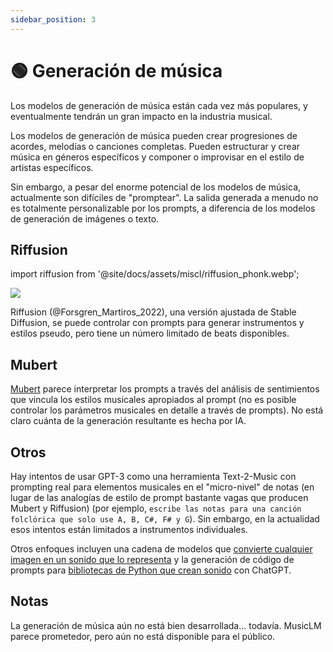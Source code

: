 ```yaml
---
sidebar_position: 3
---
```


# 🟢 Generación de música

Los modelos de generación de música están cada vez más populares, y eventualmente tendrán un gran impacto en la industria musical.

Los modelos de generación de música pueden crear progresiones de acordes, melodías o canciones completas. Pueden estructurar y crear música en géneros específicos y componer o improvisar en el estilo de artistas específicos.

Sin embargo, a pesar del enorme potencial de los modelos de música, actualmente son difíciles de "promptear". La salida generada a menudo no es totalmente personalizable por los prompts, a diferencia de los modelos de generación de imágenes o texto.

## Riffusion

import riffusion from '@site/docs/assets/miscl/riffusion_phonk.webp';

<div style={{textAlign: 'center'}}>
  <img src={riffusion} style={{width: "500px"}} />
</div>

Riffusion (@Forsgren_Martiros_2022), una versión ajustada de Stable Diffusion, se puede controlar con prompts para generar instrumentos y estilos pseudo, pero tiene un número limitado de beats disponibles.

## Mubert

[Mubert](https://mubert.com/) parece interpretar los prompts a través del análisis de sentimientos que vincula los estilos musicales apropiados al prompt (no es posible controlar los parámetros musicales en detalle a través de prompts). No está claro cuánta de la generación resultante es hecha por IA.

## Otros

Hay intentos de usar GPT-3 como una herramienta Text-2-Music con prompting real para elementos musicales en el "micro-nivel" de notas (en lugar de las analogías de estilo de prompt bastante vagas que producen Mubert y Riffusion) (por ejemplo, `escribe las notas para una canción folclórica que solo use A, B, C#, F# y G`). Sin embargo, en la actualidad esos intentos están limitados a instrumentos individuales.

Otros enfoques incluyen una cadena de modelos que [convierte cualquier imagen en un sonido que lo representa](https://huggingface.co/spaces/fffiloni/img-to-music) y la generación de código de prompts para [bibliotecas de Python que crean sonido](https://twitter.com/teropa/status/1598713756074246145) con ChatGPT.

## Notas

La generación de música aún no está bien desarrollada... todavía. MusicLM parece prometedor, pero aún no está disponible para el público.
